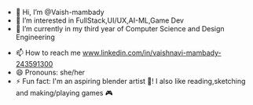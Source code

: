 - 👋 Hi, I’m @Vaish-mambady
- 👀 I’m interested in FullStack,UI/UX,AI-ML,Game Dev
- 🌱 I’m currently in my third year of Computer Science and Design Engineering
<!--- 💞️ I’m looking to collaborate on ... --->
- 📫 How to reach me www.linkedin.com/in/vaishnavi-mambady-243591300
- 😄 Pronouns: she/her
- ⚡ Fun fact: I'm an aspiring blender artist 🎨! I also like reading,sketching and making/playing games 🎮

<!---
Vaish-mambady/Vaish-mambady is a ✨ special ✨ repository because its `README.md` (this file) appears on your GitHub profile.
You can click the Preview link to take a look at your changes.
--->
